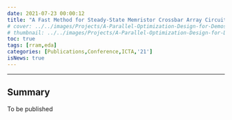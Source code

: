 ```yaml
---
date: 2021-07-23 00:00:12
title: "A Fast Method for Steady-State Memristor Crossbar Array Circuit Simulation"
# cover: ../../images/Projects/A-Parallel-Optimization-Design-for-Demosaicing&RISC-V-CPU-on-FPGA/half-flow.svg
# thumbnail: ../../images/Projects/A-Parallel-Optimization-Design-for-Demosaicing&RISC-V-CPU-on-FPGA/dema.svg
toc: true
tags: [rram,eda]
categories: [Publications,Conference,ICTA,'21']
isNews: true
---
```

***
## Summary

To be published